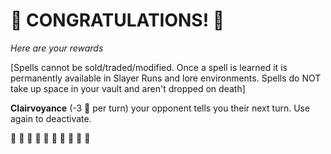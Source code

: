 # :sparkler: CONGRATULATIONS! :sparkler: 
*Here are your rewards*

[Spells cannot be sold/traded/modified. Once a spell is learned it is permanently available in Slayer Runs and lore environments. Spells do NOT take up space in your vault and aren't dropped on death]

**Clairvoyance** (-3 🔷 per turn) your opponent tells you their next turn. Use again to deactivate.

:sparkler: :sparkler: :sparkler: :sparkler: :sparkler: :sparkler: :sparkler: :sparkler: :sparkler: :sparkler: 